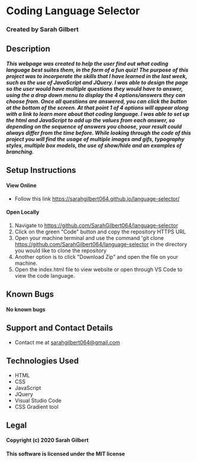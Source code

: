 # Coding Language Selector

### Created by Sarah Gilbert

## Description

##### This webpage was created to help the user find out what coding language best suites them, in the form of a fun quiz! The purpose of this project was to incorperate the skills that I have learned in the last week, such as the use of JavaScript and JQuery. I was able to design the page so the user would have multiple questions they would have to answer, using the a drop down menu to display the 4 options/answers they can choose from. Once all questions are answered, you can click the button at the bottom of the screen. At that point 1 of 4 options will appear along with a link to learn more about that coding language.  I was able to set up the html and JavaScript to add up the values from each answer, so depending on the sequence of answers you choose, your result could always differ from the time before. While looking through the code of this project you will find the usage of multiple images and gifs, typography styles, multiple box models, the use of show/hide and an examples of branching.


## Setup Instructions
#### View Online
* Follow this link https://sarahgilbert064.github.io/language-selector/


#### Open Locally

1. Navigate to https://github.com/SarahGilbert064/language-selector
2. Click on the green "Code" button and copy the repository HTTPS URL
3. Open your machine terminal and use the command 'git clone https://github.com/SarahGilbert064/language-selector in the directory you would like to clone the repository
4. Another option is to click "Download Zip" and open the file on your machine.
5. Open the index.html file to view website or open through VS Code to view the code language.

## Known Bugs
#### No known bugs

## Support and Contact Details
* Contact me at sarahgilbert064@gmail.com

## Technologies Used
* HTML
* CSS
* JavaScript
* JQuery
* Visual Studio Code
* CSS Gradient tool

## Legal
#### Copyright (c) 2020 Sarah Gilbert
#### This software is licensed under the MIT license

